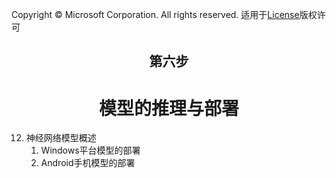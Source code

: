 Copyright © Microsoft Corporation. All rights reserved.
  适用于[License](https://github.com/Microsoft/ai-edu/blob/master/LICENSE.md)版权许可

## <center>第六步</center>

# <center>模型的推理与部署</center>

12. 神经网络模型概述
    1.  Windows平台模型的部署
    2.  Android手机模型的部署
